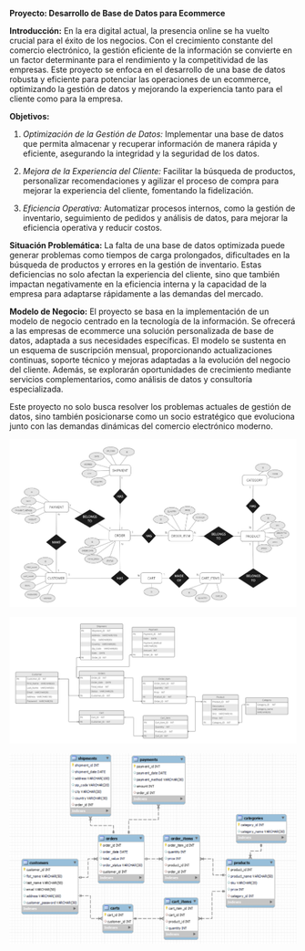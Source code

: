 
**Proyecto: Desarrollo de Base de Datos para Ecommerce**

**Introducción:**
En la era digital actual, la presencia online se ha vuelto crucial para el éxito de los negocios. Con el crecimiento constante del comercio electrónico, la gestión eficiente de la información se convierte en un factor determinante para el rendimiento y la competitividad de las empresas. Este proyecto se enfoca en el desarrollo de una base de datos robusta y eficiente para potenciar las operaciones de un ecommerce, optimizando la gestión de datos y mejorando la experiencia tanto para el cliente como para la empresa.

**Objetivos:**
1. *Optimización de la Gestión de Datos:* Implementar una base de datos que permita almacenar y recuperar información de manera rápida y eficiente, asegurando la integridad y la seguridad de los datos.

2. *Mejora de la Experiencia del Cliente:* Facilitar la búsqueda de productos, personalizar recomendaciones y agilizar el proceso de compra para mejorar la experiencia del cliente, fomentando la fidelización.

3. *Eficiencia Operativa:* Automatizar procesos internos, como la gestión de inventario, seguimiento de pedidos y análisis de datos, para mejorar la eficiencia operativa y reducir costos.

**Situación Problemática:**
La falta de una base de datos optimizada puede generar problemas como tiempos de carga prolongados, dificultades en la búsqueda de productos y errores en la gestión de inventario. Estas deficiencias no solo afectan la experiencia del cliente, sino que también impactan negativamente en la eficiencia interna y la capacidad de la empresa para adaptarse rápidamente a las demandas del mercado.

**Modelo de Negocio:**
El proyecto se basa en la implementación de un modelo de negocio centrado en la tecnología de la información. Se ofrecerá a las empresas de ecommerce una solución personalizada de base de datos, adaptada a sus necesidades específicas. El modelo se sustenta en un esquema de suscripción mensual, proporcionando actualizaciones continuas, soporte técnico y mejoras adaptadas a la evolución del negocio del cliente. Además, se explorarán oportunidades de crecimiento mediante servicios complementarios, como análisis de datos y consultoría especializada.

Este proyecto no solo busca resolver los problemas actuales de gestión de datos, sino también posicionarse como un socio estratégico que evoluciona junto con las demandas dinámicas del comercio electrónico moderno.


![Diagrama entidad relación del ecommerce 1](/ecommerce-ERD-1.jpg?raw=true)

![Diagrama entidad relación del ecommerce 2](/ecommerce-ERD-2.jpg?raw=true)

![MySql ecommerce database model](/modelo-ecommerce-db.png?raw=true)
